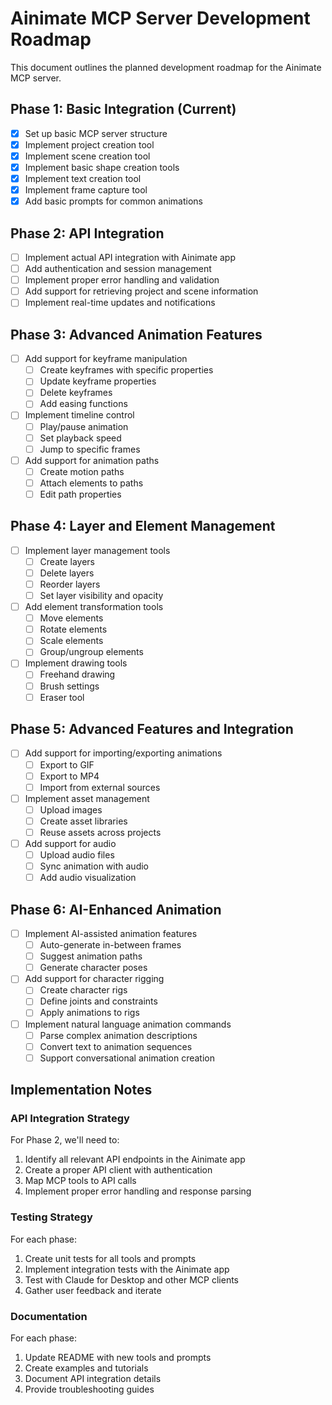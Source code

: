 # Ainimate MCP Server Development Roadmap

This document outlines the planned development roadmap for the Ainimate MCP server.

## Phase 1: Basic Integration (Current)

- [x] Set up basic MCP server structure
- [x] Implement project creation tool
- [x] Implement scene creation tool
- [x] Implement basic shape creation tools
- [x] Implement text creation tool
- [x] Implement frame capture tool
- [x] Add basic prompts for common animations

## Phase 2: API Integration

- [ ] Implement actual API integration with Ainimate app
- [ ] Add authentication and session management
- [ ] Implement proper error handling and validation
- [ ] Add support for retrieving project and scene information
- [ ] Implement real-time updates and notifications

## Phase 3: Advanced Animation Features

- [ ] Add support for keyframe manipulation
  - [ ] Create keyframes with specific properties
  - [ ] Update keyframe properties
  - [ ] Delete keyframes
  - [ ] Add easing functions
- [ ] Implement timeline control
  - [ ] Play/pause animation
  - [ ] Set playback speed
  - [ ] Jump to specific frames
- [ ] Add support for animation paths
  - [ ] Create motion paths
  - [ ] Attach elements to paths
  - [ ] Edit path properties

## Phase 4: Layer and Element Management

- [ ] Implement layer management tools
  - [ ] Create layers
  - [ ] Delete layers
  - [ ] Reorder layers
  - [ ] Set layer visibility and opacity
- [ ] Add element transformation tools
  - [ ] Move elements
  - [ ] Rotate elements
  - [ ] Scale elements
  - [ ] Group/ungroup elements
- [ ] Implement drawing tools
  - [ ] Freehand drawing
  - [ ] Brush settings
  - [ ] Eraser tool

## Phase 5: Advanced Features and Integration

- [ ] Add support for importing/exporting animations
  - [ ] Export to GIF
  - [ ] Export to MP4
  - [ ] Import from external sources
- [ ] Implement asset management
  - [ ] Upload images
  - [ ] Create asset libraries
  - [ ] Reuse assets across projects
- [ ] Add support for audio
  - [ ] Upload audio files
  - [ ] Sync animation with audio
  - [ ] Add audio visualization

## Phase 6: AI-Enhanced Animation

- [ ] Implement AI-assisted animation features
  - [ ] Auto-generate in-between frames
  - [ ] Suggest animation paths
  - [ ] Generate character poses
- [ ] Add support for character rigging
  - [ ] Create character rigs
  - [ ] Define joints and constraints
  - [ ] Apply animations to rigs
- [ ] Implement natural language animation commands
  - [ ] Parse complex animation descriptions
  - [ ] Convert text to animation sequences
  - [ ] Support conversational animation creation

## Implementation Notes

### API Integration Strategy

For Phase 2, we'll need to:
1. Identify all relevant API endpoints in the Ainimate app
2. Create a proper API client with authentication
3. Map MCP tools to API calls
4. Implement proper error handling and response parsing

### Testing Strategy

For each phase:
1. Create unit tests for all tools and prompts
2. Implement integration tests with the Ainimate app
3. Test with Claude for Desktop and other MCP clients
4. Gather user feedback and iterate

### Documentation

For each phase:
1. Update README with new tools and prompts
2. Create examples and tutorials
3. Document API integration details
4. Provide troubleshooting guides 
